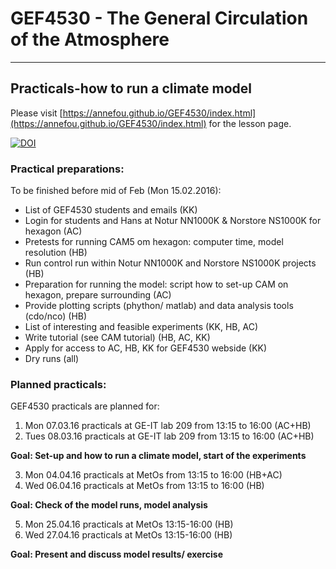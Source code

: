# GEF4530 - The General Circulation of the Atmosphere

----------


## Practicals-how to run a climate model

Please visit [https://annefou.github.io/GEF4530/index.html](https://annefou.github.io/GEF4530/index.html) for the lesson page.



[![DOI](https://zenodo.org/badge/65626428.svg)](https://zenodo.org/badge/latestdoi/65626428)


### Practical preparations:

 To be finished before mid of Feb (Mon 15.02.2016):

- List of GEF4530 students and emails (KK)
- Login for students and Hans at Notur NN1000K & Norstore NS1000K for hexagon (AC)
- Pretests for running CAM5 om hexagon: computer time, model resolution  (HB)
- Run control run within Notur NN1000K and Norstore NS1000K projects (HB)
- Preparation for running the model: script how to set-up CAM on hexagon, prepare surrounding (AC)
- Provide plotting scripts (phython/ matlab) and data analysis tools (cdo/nco) (HB)
- List of interesting and feasible experiments (KK, HB, AC)
- Write tutorial (see CAM tutorial) (HB, AC, KK)
- Apply for access to AC, HB, KK for GEF4530 webside (KK)
- Dry runs (all)

### Planned practicals:

GEF4530 practicals are planned for:



1. Mon 07.03.16	practicals at GE-IT lab 209 from 13:15 to 16:00 (AC+HB) 
2. Tues 08.03.16	practicals at GE-IT lab 209 from 13:15 to 16:00 (AC+HB) 

**Goal: Set-up and how to run a climate model, start of the experiments**

3. Mon 04.04.16	practicals at MetOs from 13:15 to 16:00 (HB+AC)
4. Wed 06.04.16	practicals at MetOs from 13:15 to 16:00 (HB) 

**Goal: Check of the model runs, model analysis**

5. Mon 25.04.16	practicals at MetOs 13:15-16:00 (HB)
6. Wed 27.04.16	practicals at MetOs 13:15-16:00 (HB)

**Goal: Present and discuss model results/ exercise**

